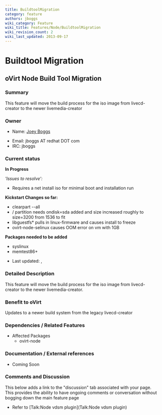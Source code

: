 ```yaml
---
title: BuildtoolMigration
category: feature
authors: jboggs
wiki_category: Feature
wiki_title: Features/Node/BuildtoolMigration
wiki_revision_count: 2
wiki_last_updated: 2013-09-17
---
```


# Buildtool Migration

## oVirt Node Build Tool Migration

### Summary

This feature will move the build process for the iso image from livecd-creator to the newer livemedia-creator

### Owner

*   Name: [ Joey Boggs](User:jboggs)

<!-- -->

*   Email: jboggs AT redhat DOT com
*   IRC: jboggs

### Current status

**In Progress**

*'Issues to resolve':*

*   Requires a net install iso for minimal boot and installation run

**Kickstart Changes so far:**

*   clearpart --all
*   / partition needs ondisk=sda added and size increased roughly to size=3200 from 1536 to fit
*   libguestfs\* pulls in linux-firmware and causes install to freeze
*   ovirt-node-selinux causes OOM error on vm with 1GB

**Packages needed to be added**

*   syslinux
*   memtest86+

<!-- -->

*   Last updated: ,

### Detailed Description

This feature will move the build process for the iso image from livecd-creator to the newer livemedia-creator.

### Benefit to oVirt

Updates to a newer build system from the legacy livecd-creator

### Dependencies / Related Features

*   Affected Packages
    -   ovirt-node

### Documentation / External references

*   Coming Soon

### Comments and Discussion

This below adds a link to the "discussion" tab associated with your page. This provides the ability to have ongoing comments or conversation without bogging down the main feature page

*   Refer to [Talk:Node vdsm plugin](Talk:Node vdsm plugin)

